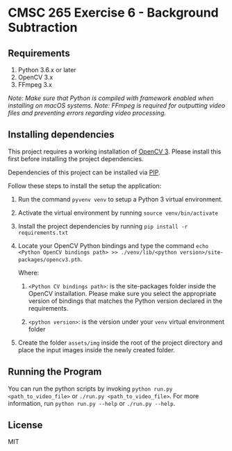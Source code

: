 # CMSC 265 Exercise 6 - Background Subtraction

## Requirements

1. Python 3.6.x or later
2. OpenCV 3.x
3. FFmpeg 3.x

_Note: Make sure that Python is compiled with framework enabled when installing on macOS systems._
_Note: FFmpeg is required for outputting video files and preventing errors regarding video processing._

## Installing dependencies

This project requires a working installation of [OpenCV 3](http://opencv.org/). Please install this first before installing
the project dependencies.

Dependencies of this project can be installed via [PIP](https://pypi.python.org/pypi/pip).

Follow these steps to install the setup the application:

1. Run the command `pyvenv venv` to setup a Python 3 virtual environment.
2. Activate the virtual environment by running `source venv/bin/activate`
3. Install the project dependencies by running `pip install -r requirements.txt`
4. Locate your OpenCV Python bindings and type the command `echo <Python OpenCV bindings path> >> ./venv/lib/<python version>/site-packages/opencv3.pth`.

    Where:

    1. `<Python CV bindings path>`: is the site-packages folder inside the OpenCV installation.
    Please make sure you select the appropriate version of bindings that matches the Python version declared in the requirements.

    2. `<python version>`: is the version under your `venv` virtual environment folder

5. Create the folder `assets/img` inside the root of the project directory and place the input images inside the newly created folder.

## Running the Program

You can run the python scripts by invoking `python run.py <path_to_video_file>` or `./run.py <path_to_video_file>`.
For more information, run `python run.py --help` or `./run.py --help`.

## License

MIT


